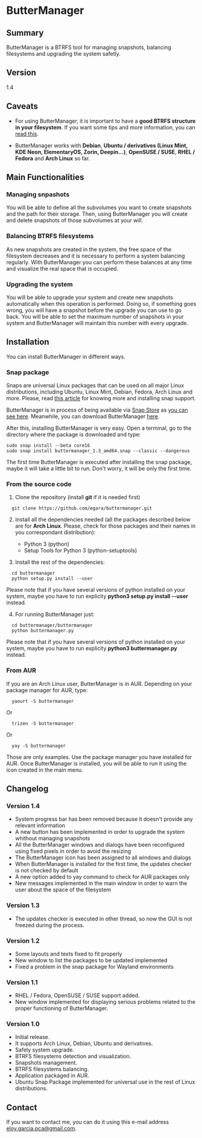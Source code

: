 # ButterManager

## Summary ##
ButterManager is a BTRFS tool for managing snapshots, balancing filesystems and upgrading the system safetly.

## Version ##
1.4

## Caveats ##
- For using ButterManager, it is important to have a **good BTRFS structure in your filesystem**. If you want some tips and more information, you can [read 
this](https://github.com/egara/arch-btrfs-installation).

- ButterManager works with **Debian**, **Ubuntu / derivatives (Linux Mint, KDE Neon, ElementaryOS, Zorin, Deepin...)**, **OpenSUSE / SUSE**, **RHEL / Fedora** and **Arch Linux** so far.

## Main Functionalities ##

### Managing snpashots ###
You will be able to define all the subvolumes you want to create snapshots and the path for their storage. Then, using ButterManager you will create and delete snapshots of those subvolumes at your will.

### Balancing BTRFS filesystems ###
As new snapshots are created in the system, the free space of the filesystem decreases and it is necessary to perform a system balancing regularly. With ButterManager you can perform these balances at any time and visualize the real space that is occupied.

### Upgrading the system ###
You will be able to upgrade your system and create new snapshots automatically when this operation is performed. Doing so, if something goes wrong, you will have a snapshot before the upgrade you can use to go back. You will be able to set the maximum number of snapshots in your system and ButterManager will maintain this number with every upgrade.

## Installation ##
You can install ButterManager in different ways.

### Snap package ###
Snaps are universal Linux packages that can be used on all major Linux distributions, including Ubuntu, Linux Mint, Debian, Fedora, Arch Linux and more. Please, read [this article](https://docs.snapcraft.io/installing-snapd/6735) for knowing more and installing snap support.

ButterManager is in process of being available via [Snap Store](https://snapcraft.io/store) as [you can see here](https://forum.snapcraft.io/t/requesting-classic-confinement-for-buttermanager/9574/5). Meanwhile, you can download ButterManager [here](https://drive.google.com/file/d/1qpsqzy98nvdz9dDF49oN_x6gS_FKdFaQ/view?usp=sharing).

After this, installing ButterManager is very easy. Open a terminal, go to the directory where the package is downloaded and type:

```
sudo snap install --beta core16
sudo snap install buttermanager_1.3_amd64.snap --classic --dangerous
```

The first time ButterManager is executed after installing the snap package, maybe it will take a little bit to run. Don't worry, it will be only the first time.

### From the source code ###
1. Clone the repository (install **git** if it is needed first)

  ```
    git clone https://github.com/egara/buttermanager.git

  ```

2. Install all the dependencies needed (all the packages described below are for **Arch Linux**. Please, check for those packages and their names in you correspondant distribution):
    - Python 3 (python)
    - Setup Tools for Python 3 (python-setuptools)

3. Install the rest of the dependencies:

  ```
    cd buttermanager
    python setup.py install --user

  ```
  Please note that if you have several versions of python installed on your system, maybe you have to run explicity **python3 setup.py install --user** instead.

4. For running ButterManager just:

  ```
    cd buttermanager/buttermanager
    python buttermanager.py

  ```
  Please note that if you have several versions of python installed on your system, maybe you have to run explicity **python3 buttermanager.py** instead.

### From AUR ###
If you are an Arch Linux user, ButterManager is in AUR. Depending on your package manager for AUR, type:

  ```
    yaourt -S buttermanager

  ```

Or
  ```
    trizen -S buttermanager

  ```

Or
  ```
    yay -S buttermanager

  ```
Those are only examples. Use the package manager you have installed for AUR. Once ButterManager is installed, you will be able to run it using the icon created in the main menu.

## Changelog ##

### Version 1.4 ###
- System progress bar has been removed because it doesn't provide any relevant information
- A new button has been implemented in order to upgrade the system whithout managing snapshots
- All the ButterManager windows and dialogs have been reconfigured using fixed pixels in order to avoid the resizing
- The ButterManager icon has been assigned to all windows and dialogs
- When ButterManager is installed for the first time, the updates checker is not checked by default
- A new option added to yay command to check for AUR packages only
- New messages implemented in the main window in order to warn the user about the space of the filesystem

### Version 1.3 ###
- The updates checker is executed in other thread, so now the GUI is not freezed during the process.

### Version 1.2 ###
- Some layouts and texts fixed to fit properly
- New window to list the packages to be updated implemented
- Fixed a problem in the snap package for Wayland environments

### Version 1.1 ###

- RHEL / Fedora, OpenSUSE / SUSE support added.
- New window implemented for displaying serious problems related to the proper functioning of ButterManager.

### Version 1.0 ###

- Initial release.
- It supports Arch Linux, Debian, Ubuntu and derivatives.
- Safely system upgrade.
- BTRFS filesystems detection and visualization.
- Snapshots management.
- BTRFS filesystems balancing.
- Application packaged in AUR.
- Ubuntu Snap Package implemented for universal use in the rest of Linux distributions.

## Contact ##
If you want to contact me, you can do it using this e-mail address <eloy.garcia.pca@gmail.com>.
